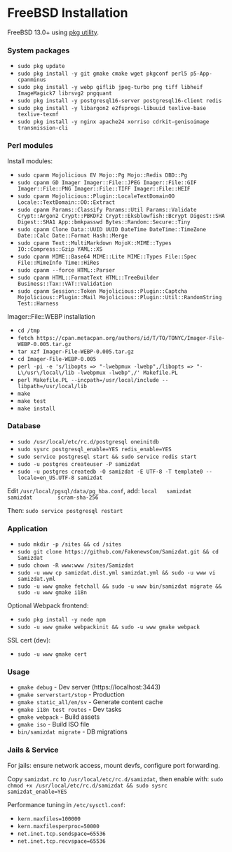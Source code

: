 [description]: # "Commands to install Samizdat on FreeBSD."
[keywords]: # "FreeBSD,Perl,PostgreSQL,pkg"

# FreeBSD Installation

FreeBSD 13.0+ using [pkg utility](https://docs.freebsd.org/en/books/handbook/ports/#pkgng-intro).

### System packages

* `sudo pkg update`
* `sudo pkg install -y git gmake cmake wget pkgconf perl5 p5-App-cpanminus`
* `sudo pkg install -y webp giflib jpeg-turbo png tiff libheif ImageMagick7 librsvg2 pngquant`
* `sudo pkg install -y postgresql16-server postgresql16-client redis`
* `sudo pkg install -y libargon2 e2fsprogs-libuuid texlive-base texlive-texmf`
* `sudo pkg install -y nginx apache24 xorriso cdrkit-genisoimage transmission-cli`

### Perl modules

Install modules:

* `sudo cpanm Mojolicious EV Mojo::Pg Mojo::Redis DBD::Pg`
* `sudo cpanm GD Imager Imager::File::JPEG Imager::File::GIF Imager::File::PNG Imager::File::TIFF Imager::File::HEIF`
* `sudo cpanm Mojolicious::Plugin::LocaleTextDomainOO Locale::TextDomain::OO::Extract`
* `sudo cpanm Params::Classify Params::Util Params::Validate Crypt::Argon2 Crypt::PBKDF2 Crypt::Eksblowfish::Bcrypt Digest::SHA Digest::SHA1 App::bmkpasswd Bytes::Random::Secure::Tiny`
* `sudo cpanm Clone Data::UUID UUID DateTime DateTime::TimeZone Date::Calc Date::Format Hash::Merge`
* `sudo cpanm Text::MultiMarkdown MojoX::MIME::Types IO::Compress::Gzip YAML::XS`
* `sudo cpanm MIME::Base64 MIME::Lite MIME::Types File::Spec File::MimeInfo Time::HiRes`
* `sudo cpanm --force HTML::Parser`
* `sudo cpanm HTML::FormatText HTML::TreeBuilder Business::Tax::VAT::Validation`
* `sudo cpanm Session::Token Mojolicious::Plugin::Captcha Mojolicious::Plugin::Mail Mojolicious::Plugin::Util::RandomString Test::Harness`

Imager::File::WEBP installation

* `cd /tmp`
* `fetch https://cpan.metacpan.org/authors/id/T/TO/TONYC/Imager-File-WEBP-0.005.tar.gz`
* `tar xzf Imager-File-WEBP-0.005.tar.gz`
* `cd Imager-File-WEBP-0.005`
* `perl -pi -e 's/libopts => "-lwebpmux -lwebp",/libopts => "-L\/usr\/local\/lib -lwebpmux -lwebp",/' Makefile.PL`
* `perl Makefile.PL --incpath=/usr/local/include --libpath=/usr/local/lib`
* `make`
* `make test`
* `make install`

### Database

* `sudo /usr/local/etc/rc.d/postgresql oneinitdb`
* `sudo sysrc postgresql_enable=YES redis_enable=YES`
* `sudo service postgresql start && sudo service redis start`
* `sudo -u postgres createuser -P samizdat`
* `sudo -u postgres createdb -O samizdat -E UTF-8 -T template0 --locale=en_US.UTF-8 samizdat`

Edit `/usr/local/pgsql/data/pg_hba.conf`, add: `local   samizdat        samizdat        scram-sha-256`

Then: `sudo service postgresql restart`

### Application

* `sudo mkdir -p /sites && cd /sites`
* `sudo git clone https://github.com/FakenewsCom/Samizdat.git && cd Samizdat`
* `sudo chown -R www:www /sites/Samizdat`
* `sudo -u www cp samizdat.dist.yml samizdat.yml && sudo -u www vi samizdat.yml`
* `sudo -u www gmake fetchall && sudo -u www bin/samizdat migrate && sudo -u www gmake i18n`

Optional Webpack frontend:

* `sudo pkg install -y node npm`
* `sudo -u www gmake webpackinit && sudo -u www gmake webpack`

SSL cert (dev):

* `sudo -u www gmake cert`

### Usage

* `gmake debug` - Dev server (https://localhost:3443)
* `gmake serverstart/stop` - Production
* `gmake static_all/en/sv` - Generate content cache
* `gmake i18n test routes` - Dev tasks
* `gmake webpack` - Build assets
* `gmake iso` - Build ISO file
* `bin/samizdat migrate` - DB migrations

### Jails & Service

For jails: ensure network access, mount devfs, configure port forwarding.

Copy `samizdat.rc` to `/usr/local/etc/rc.d/samizdat`, then enable with: `sudo chmod +x /usr/local/etc/rc.d/samizdat && sudo sysrc samizdat_enable=YES`

Performance tuning in `/etc/sysctl.conf`:

* `kern.maxfiles=100000`
* `kern.maxfilesperproc=50000`
* `net.inet.tcp.sendspace=65536`
* `net.inet.tcp.recvspace=65536`